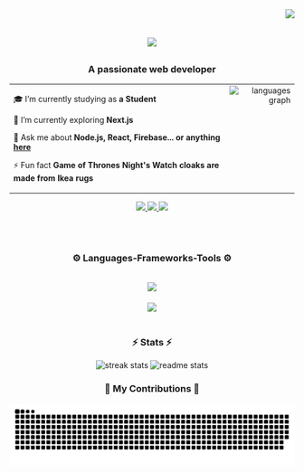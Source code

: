 <img align="right" src="https://visitor-badge.laobi.icu/badge?page_id=deXcoder9.deXcoder9" />

<h1 align="center">
    <img src="https://readme-typing-svg.herokuapp.com/?font=Righteous&size=25&center=true&vCenter=true&width=500&height=70&duration=3400&lines=Hi+There!+😺;+I'm+Fahim+Shariare+Dhrubo!;" />
</h1>

<h3 align="center">A passionate web developer</h3>

<table style="width: 100%; table-layout: fixed;">
  <tr>
    <td style="text-align: left; vertical-align: top;">
        
 🎓 I’m currently studying as  **a Student**

🌱 I’m currently exploring **Next.js**

💬 Ask me about **Node.js, React, Firebase... or anything [here](https://github.com/deXcoder9/deXcoder9/issues)**

⚡ Fun fact **Game of Thrones Night's Watch cloaks are made from Ikea rugs**
    </td>
    <td style="text-align: right; vertical-align: top;">
      <!-- Content of the second div -->
       <img src="https://github-readme-stats.vercel.app/api/top-langs?username=deXcoder9&locale=en&hide_title=false&layout=compact&card_width=320&langs_count=5&theme=dracula&hide_border=false" height="120" alt="languages graph"  />
    </td>
  </tr>
</table>

<div align="center"> 
  <a href="mailto:dhrubothejuniorprogrammer@gmail.com">
    <img src="https://img.shields.io/badge/Gmail-333333?style=for-the-badge&logo=gmail&logoColor=red" />
  </a>
  <a href="https://www.linkedin.com/in/fahim-shariare-dhrubo-30b12b283" target="_blank">
    <img src="https://img.shields.io/badge/LinkedIn-0077B5?style=for-the-badge&logo=linkedin&logoColor=white" target="_blank" />
  </a>
  <a href="https://salesp07.github.io" target="_blank">
     <img src="https://img.shields.io/badge/Portfolio-FF5722?style=for-the-badge&logo=todoist&logoColor=white" target="_blank" /> <!-- sqlite, safari, google-chrome are other good icon options -->
  </a>
</div>

<br/><br/> 
 
<h3 align="center">⚙️ Languages-Frameworks-Tools ⚙️</h3>

<div align="center">
    <br/>
    <img src="https://skillicons.dev/icons?i=react,bootstrap,html,css,vscode,github,tailwind,git" />
<br/>
<br/>
    <img src="https://skillicons.dev/icons?i=nodejs,javascript,express,firebase,mongodb" /><br>
    <br/>
</div>

<h3 align="center">⚡ Stats ⚡  </h3>
<div align=center>
  <img width=390 height=195 src="https://github-readme-streak-stats-salesp07.vercel.app/?user=deXcoder9&count_private=true&theme=react&border_radius=10"  alt="streak stats"/>
  <img width=390 height=200 src="https://github-readme-stats-salesp07.vercel.app/api?username=deXcoder9&count_private=true&show_icons=true&theme=react&rank_icon=github&border_radius=10" alt="readme stats" />
</div>



<div align="center">
  <h3>🩻 My Contributions 🩻 </h3>

  <img alt="snake eating my contributions" src="https://raw.githubusercontent.com/deXcoder9/deXcoder9/output/github-contribution-grid-snake.svg" />
  
  <br/><br/><br/>
</div>
























